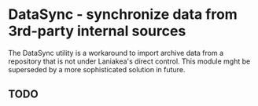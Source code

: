 # DataSync - synchronize data from 3rd-party internal sources

The DataSync utility is a workaround to import archive data from a repository that is not
under Laniakea's direct control. This module mght be superseded by a more sophisticated
solution in future.

## TODO

